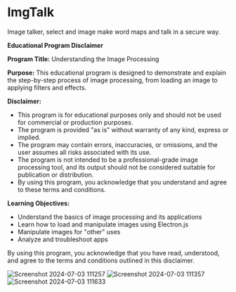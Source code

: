 # ImgTalk
Image talker, select and image make word maps and talk in a secure way.

**Educational Program Disclaimer**

**Program Title:** Understanding the Image Processing

**Purpose:** This educational program is designed to demonstrate and explain the step-by-step process of image processing, from loading an image to applying filters and effects.

**Disclaimer:**

* This program is for educational purposes only and should not be used for commercial or production purposes.
* The program is provided "as is" without warranty of any kind, express or implied.
* The program may contain errors, inaccuracies, or omissions, and the user assumes all risks associated with its use.
* The program is not intended to be a professional-grade image processing tool, and its output should not be considered suitable for publication or distribution.
* By using this program, you acknowledge that you understand and agree to these terms and conditions.

**Learning Objectives:**

* Understand the basics of image processing and its applications
* Learn how to load and manipulate images using Electron.js
* Manipulate images for "other" uses
* Analyze and troubleshoot apps

By using this program, you acknowledge that you have read, understood, and agree to the terms and conditions outlined in this disclaimer.

![Screenshot 2024-07-03 111257](https://github.com/GoSEHawks/ImgTalk/assets/45705923/b6f8bdbb-6fad-4e8d-afc3-33b02e55fd43)
![Screenshot 2024-07-03 111357](https://github.com/GoSEHawks/ImgTalk/assets/45705923/ee4971d5-5c02-42f5-ac4e-83faf5a6a33d)
![Screenshot 2024-07-03 111633](https://github.com/GoSEHawks/ImgTalk/assets/45705923/bf595570-07f5-46b1-8ba9-5b1e267cbe9d)
